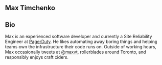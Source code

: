 ## Max Timchenko

## Bio

Max is an experienced software developer and currently a Site Reliability Engineer at [PagerDuty](https://www.pagerduty.com/).
He likes automating away boring things and helping teams own the infrastructure their code runs on.
Outside of working hours, Max occasionally tweets at [@maxvt](https://twitter.com/maxvt), rollerblades
around Toronto, and responsibly enjoys craft ciders.
